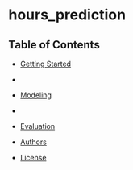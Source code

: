 # hours_prediction




## Table of Contents
- [Getting Started](#getting-started)
- 
- [Modeling](#modeling)
- 
- [Evaluation](#evaluation)
 

- [Authors](#authors)
- [License](#license)
